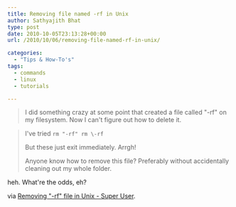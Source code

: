 ```yaml
---
title: Removing file named -rf in Unix
author: Sathyajith Bhat
type: post
date: 2010-10-05T23:13:28+00:00
url: /2010/10/06/removing-file-named-rf-in-unix/

categories:
  - "Tips & How-To's"
tags:
  - commands
  - linux
  - tutorials

---
```

> I did something crazy at some point that created a file called "-rf" on my filesystem. Now I can't figure out how to delete it.
 
> I've tried `rm "-rf" rm \-rf`
> 
> But these just exit immediately. Arrgh!
> 
> Anyone know how to remove this file? Preferably without accidentally cleaning out my whole folder.

heh. What're the odds, eh?

via [Removing "-rf" file in Unix - Super User][1].

 [1]: https://superuser.com/q/196236/4377
